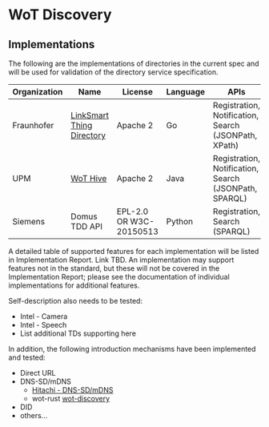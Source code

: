 # WoT Discovery
## Implementations
The following are the implementations of directories in the current spec and will be used for validation of the directory service specification.

| Organization | Name | License | Language | APIs |
|---|---|---|---|---|
| Fraunhofer | [LinkSmart Thing Directory][1] | Apache 2 | Go | Registration, Notification, Search (JSONPath, XPath) |
| UPM | [WoT Hive][2] | Apache 2 | Java | Registration, Notification, Search (JSONPath, SPARQL) |
| Siemens | Domus TDD API | EPL-2.0 OR W3C-20150513 | Python | Registration, Search (SPARQL) |


A detailed table of supported features for each implementation will be listed in Implementation Report.  Link TBD.
An implementation may support features not in the standard, but these will not be covered in the 
Implementation Report; please see the documentation of individual implementations for additional features.

Self-description also needs to be tested:
* Intel - Camera
* Intel - Speech
* List additional TDs supporting here

In addition, the following introduction mechanisms have been implemented and tested:
* Direct URL
* DNS-SD/mDNS
    * [Hitachi - DNS-SD/mDNS](implementations/hitachi_intro.md)
    * wot-rust [wot-discovery][3]
* DID
* others...


[1]: https://github.com/linksmart/thing-directory
[2]: https://github.com/oeg-upm/wot-hive
[3]: https://github.com/wot-rust/wot-discovery

